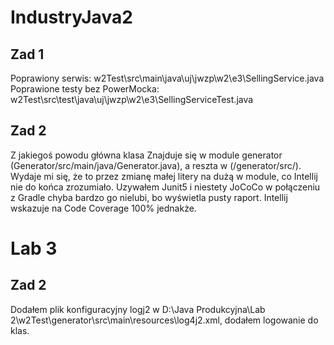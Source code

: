# IndustryJava2


## Zad 1
Poprawiony serwis: w2Test\src\main\java\uj\jwzp\w2\e3\SellingService.java  
Poprawione testy bez PowerMocka: w2Test\src\test\java\uj\jwzp\w2\e3\SellingServiceTest.java  

## Zad 2
Z jakiegoś powodu główna klasa Znajduje się w module generator (Generator/src/main/java/Generator.java), a reszta w (/generator/src/).  Wydaje mi się, że to przez zmianę małej litery na dużą w module, co Intellij nie do końca zrozumiało.   Uzywałem Junit5 i niestety JoCoCo w połączeniu z Gradle chyba bardzo go nielubi, bo wyświetla pusty raport.  Intellij wskazuje na Code Coverage 100% jednakże.

# Lab 3

## Zad 2 
Dodałem plik konfiguracyjny logj2 w D:\Java Produkcyjna\Lab 2\w2Test\generator\src\main\resources\log4j2.xml, dodałem logowanie do klas.

